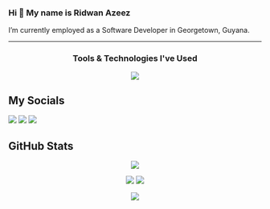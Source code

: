 ### Hi 👋 My name is Ridwan Azeez
I’m currently employed as a Software Developer in Georgetown, Guyana. 

---

<h3 align="center">Tools & Technologies I've Used</h3>

<p align="center">
    <img src="https://skillicons.dev/icons?i=html,css,javascript,git,vue,tailwind,git,laravel,angular,bootstrap,mysql,vscode,wordpress,docker" />
</p>

## My Socials
<p>
    <a href="https://www.linkedin.com/in/ridwanazeez/"><img src="https://img.shields.io/badge/LinkedIn-0077B5?style=for-the-badge&logo=linkedin&logoColor=white"></img></a>
    <a href="https://www.twitter.com/awholeskunt/"><img src="https://img.shields.io/badge/Twitter-1D9BF0?style=for-the-badge&logo=twitter&logoColor=white"></img></a>
    <a href="https://www.instagram.com/ridwanazeez/"><img src="https://img.shields.io/badge/Instagram-E4405F?style=for-the-badge&logo=instagram&logoColor=white"></img></a>
</p>

## GitHub Stats
<p align="center">
    <img src="https://github-readme-stats.vercel.app/api/top-langs/?username=ridwanazeez&theme=tokyonight"></img>
</p>

<p align="center">
    <img max-width="50%" src="https://github-readme-stats.vercel.app/api?username=ridwanazeez&show_icons=true&theme=tokyonight&hide_border=true"></img>
    <img max-width="50%" src="https://github-readme-streak-stats.herokuapp.com?user=ridwanazeez&theme=tokyonight&hide_border=true&mode=daily"></img>
</p>

<p align="center">
    <img src="https://github-readme-activity-graph.vercel.app/graph?username=ridwanazeez&theme=tokyo-night&hide_border=true&radius=1&area=true&point=false"></img>
</p>
